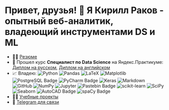 # Привет, друзья! 👋 Я Кирилл Раков - опытный веб-аналитик, владеющий инструментами DS и ML

- 👨‍💻 <a href='https://hh.ru/applicant/resumes/view?resume=5567bda1ff07cd952c0039ed1f36567270704b'>Резюме</a>
- 🌱 Прошел курс <strong>Специалист по Data Science</strong> на Яндекс.Практикуме: <a href='https://github.com/Aztekk/Aztekk/blob/main/Rakov%20Kirill_20242DS00138.pdf'>Диплом на русском</a>, <a href='https://github.com/Aztekk/Aztekk/blob/main/Rakov%20Kirill_20242DS00138.pdf'>Диплом на английском</a> 
- 📈 Владею: <img alt="Python" src="https://img.shields.io/badge/python-%2314354C.svg?style=for-the-badge&logo=python&logoColor=white"/> <img alt="Pandas" src="https://img.shields.io/badge/pandas-%23150458.svg?style=for-the-badge&logo=pandas&logoColor=white" /> <img alt="LaTeX" src="https://img.shields.io/badge/latex-%23008080.svg?style=for-the-badge&logo=latex&logoColor=white" /> ![Matplotlib](https://img.shields.io/badge/Matplotlib-%23ffffff.svg?style=for-the-badge&logo=Matplotlib&logoColor=black) ![PostgreSQL Badge](https://img.shields.io/badge/PostgreSQL-4169E1?logo=postgresql&logoColor=fff&style=for-the-badge) ![PyCharm Badge](https://img.shields.io/badge/PyCharm-000?logo=pycharm&logoColor=fff&style=for-the-badge) <img alt="Keras" src="https://img.shields.io/badge/Keras-%23D00000.svg?style=for-the-badge&logo=Keras&logoColor=white"/> <img alt="Markdown" src="https://img.shields.io/badge/markdown-%23000000.svg?style=for-the-badge&logo=markdown&logoColor=white"/> <img alt="GitHub" src="https://img.shields.io/badge/github-%23121011.svg?style=for-the-badge&logo=github&logoColor=white"/> <img alt="NumPy" src="https://img.shields.io/badge/numpy-%23013243.svg?style=for-the-badge&logo=numpy&logoColor=white" /> <img alt="Jupyter" src="https://img.shields.io/badge/Jupyter-%23F37626.svg?style=for-the-badge&logo=Jupyter&logoColor=white" /> ![Pastebin Badge](https://img.shields.io/badge/Pastebin-02456C?logo=pastebin&logoColor=fff&style=for-the-badge) ![scikit-learn](https://img.shields.io/badge/scikit--learn-%23F7931E.svg?style=for-the-badge&logo=scikit-learn&logoColor=white) ![SciPy](https://img.shields.io/badge/SciPy-%230C55A5.svg?style=for-the-badge&logo=scipy&logoColor=%white) ![Seaborn](https://img.shields.io/badge/-Seaborn-%23747DBA?style=for-the-badge&logo=python&logoColor=ffffff) ![AutoCAD Badge](https://img.shields.io/badge/AutoCAD-E51050?logo=autocad&logoColor=fff&style=for-the-badge) ![spaCy Badge](https://img.shields.io/badge/spaCy-09A3D5?logo=spacy&logoColor=fff&style=for-the-badge)
- 👨‍🔬 <a href='https://github.com/Aztekk/yandex-practicum-projects'>Учебные проекты </a>
- 📩 <a href='https://t.me/aztekk'>Telegram для связи</a>
